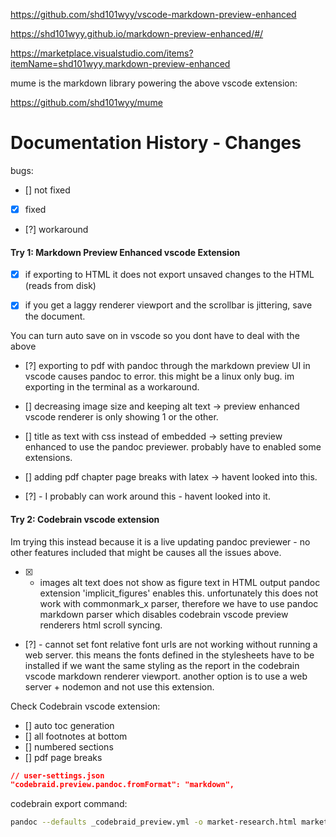 https://github.com/shd101wyy/vscode-markdown-preview-enhanced

https://shd101wyy.github.io/markdown-preview-enhanced/#/

https://marketplace.visualstudio.com/items?itemName=shd101wyy.markdown-preview-enhanced

mume is the markdown library powering the above vscode extension:

https://github.com/shd101wyy/mume

# Documentation History - Changes

bugs:

- [] not fixed
- [x] fixed
- [?] workaround

#### Try 1: Markdown Preview Enhanced vscode Extension

- [x] if exporting to HTML it does not export unsaved changes to the HTML (reads from disk)

- [x] if you get a laggy renderer viewport and the scrollbar is jittering, save the document.

You can turn auto save on in vscode so you dont have to deal with the above

- [?] exporting to pdf with pandoc through the markdown preview UI in vscode causes pandoc to error. this might be a linux only bug. im exporting in the terminal as a workaround.

- [] decreasing image size and keeping alt text -> preview enhanced vscode renderer is only showing 1 or the other.

- [] title as text with css instead of embedded -> setting preview enhanced to use the pandoc previewer. probably have to enabled some extensions.

- [] adding pdf chapter page breaks with latex -> havent looked into this.

- [?] - I probably can work around this - havent looked into it.

#### Try 2: Codebrain vscode extension

Im trying this instead because it is a live updating pandoc previewer - no other features included that might be causes all the issues above.

- [x] - images alt text does not show as figure text in HTML output
    pandoc extension 'implicit_figures' enables this. unfortunately this does not work with commonmark_x parser, therefore we have to use pandoc markdown parser which disables codebrain vscode preview renderers html scroll syncing.

- [?] - cannot set font
  relative font urls are not working without running a web server. this means the fonts defined in the stylesheets have to be installed if we want the same styling as the report in the codebrain vscode markdown renderer viewport.
  another option is to use a web server + nodemon and not use this extension.

Check Codebrain vscode extension:

- [] auto toc generation
- [] all footnotes at bottom
- [] numbered sections
- [] pdf page breaks

```json
// user-settings.json
"codebraid.preview.pandoc.fromFormat": "markdown",
```

codebrain export command:

```bash
pandoc --defaults _codebraid_preview.yml -o market-research.html market-research.md
```
